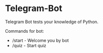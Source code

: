# Telegram-Bot
Telegram Bot tests your knowledge of Python.

Commands for bot:
* /start - Welcome you by bot 
* /quiz - Start quiz